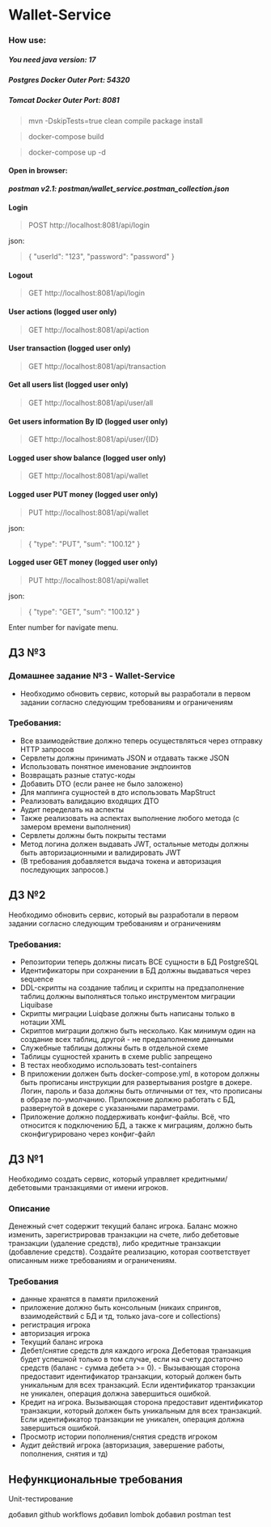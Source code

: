 # Wallet-Service

### How use:

##### You need java version: 17

##### Postgres Docker Outer Port: 54320

##### Tomcat Docker Outer Port: 8081

> mvn -DskipTests=true clean compile package install

> docker-compose build

> docker-compose up -d

#### Open in browser:

_**postman v2.1: postman/wallet_service.postman_collection.json**_

#### Login

> POST http://localhost:8081/api/login

json:
> {
> "userId": "123",
> "password": "password"
> }

#### Logout

> GET http://localhost:8081/api/login

#### User actions (logged user only)

> GET http://localhost:8081/api/action

#### User transaction (logged user only)

> GET http://localhost:8081/api/transaction

#### Get all users list (logged user only)

> GET http://localhost:8081/api/user/all

#### Get users information By ID (logged user only)

> GET http://localhost:8081/api/user/{ID}

#### Logged user show balance (logged user only)

> GET http://localhost:8081/api/wallet

#### Logged user PUT money (logged user only)

> PUT http://localhost:8081/api/wallet

json:
> {
> "type": "PUT",
> "sum": "100.12"
> }

#### Logged user GET money (logged user only)

> PUT http://localhost:8081/api/wallet

json:
> {
> "type": "GET",
> "sum": "100.12"
> }



Enter number for navigate menu.

## ДЗ №3

### Домашнее задание №3 - Wallet-Service

- Необходимо обновить сервис, который вы разработали в первом задании согласно следующим требованиям и ограничениям

### Требования:

- Все взаимодействие должно теперь осуществляться через отправку HTTP запросов
- Сервлеты должны принимать JSON и отдавать также JSON
- Использовать понятное именование эндпоинтов
- Возвращать разные статус-коды
- Добавить DTO (если ранее не было заложено)
- Для маппинга сущностей в дто использовать MapStruct
- Реализовать валидацию входящих ДТО
- Аудит переделать на аспекты
- Также реализовать на аспектах выполнение любого метода (с замером времени выполнения)
- Сервлеты должны быть покрыты тестами
- Метод логина должен выдавать JWT, остальные методы должны быть авторизационными и валидировать JWT
- (В требования добавляется выдача токена и авторизация последующих запросов.)

## ДЗ №2

Необходимо обновить сервис, который вы разработали в первом задании согласно следующим требованиям и ограничениям

### Требования:

- Репозитории теперь должны писать ВСЕ сущности в БД PostgreSQL
- Идентификаторы при сохранении в БД должны выдаваться через sequence
- DDL-скрипты на создание таблиц и скрипты на предзаполнение таблиц должны выполняться только инструментом миграции
  Liquibase
- Скрипты миграции Luiqbase должны быть написаны только в нотации XML
- Скриптов миграции должно быть несколько. Как минимум один на создание всех таблиц, другой - не предзаполнение данными
- Служебные таблицы должны быть в отдельной схеме
- Таблицы сущностей хранить в схеме public запрещено
- В тестах необходимо использовать test-containers
- В приложении должен быть docker-compose.yml, в котором должны быть прописаны инструкции для развертывания postgre в
  докере. Логин, пароль и база должны быть отличными от тех, что прописаны в образе по-умолчанию. Приложение должно
  работать с БД, развернутой в докере с указанными параметрами.
- Приложение должно поддерживать конфиг-файлы. Всё, что относится к подключению БД, а также к миграциям, должно быть
  сконфигурировано через конфиг-файл

## ДЗ №1

Необходимо создать сервис, который управляет кредитными/дебетовыми транзакциями от имени игроков.

### Описание

Денежный счет содержит текущий баланс игрока. Баланс можно изменить, зарегистрировав транзакции на счете, либо дебетовые
транзакции (удаление средств), либо кредитные транзакции (добавление средств). Создайте реализацию, которая
соответствует описанным ниже требованиям и ограничениям.

### Требования

- данные хранятся в памяти приложений
- приложение должно быть консольным (никаих спрингов, взаимодействий с БД и тд, только java-core и collections)
- регистрация игрока
- авторизация игрока
- Текущий баланс игрока
- Дебет/снятие средств для каждого игрока Дебетовая транзакция будет успешной только в том случае, если на счету
  достаточно средств (баланс - сумма дебета >= 0). - Вызывающая сторона предоставит идентификатор транзакции, который
  должен быть уникальным для всех транзакций. Если идентификатор транзакции не уникален, операция должна завершиться
  ошибкой.
- Кредит на игрока. Вызывающая сторона предоставит идентификатор транзакции, который должен быть уникальным для всех
  транзакций. Если идентификатор транзакции не уникален, операция должна завершиться ошибкой.
- Просмотр истории пополнения/снятия средств игроком
- Аудит действий игрока (авторизация, завершение работы, пополнения, снятия и тд)

## Нефункциональные требования

Unit-тестирование

добавил github workflows
добавил lombok
добавил postman test